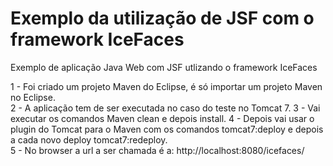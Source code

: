 ﻿# Exemplo da utilização de JSF com o framework IceFaces

Exemplo de aplicação Java Web com JSF utlizando o framework IceFaces

1 - Foi criado um projeto Maven do Eclipse, é só importar um projeto Maven no Eclipse.  
2 - A aplicação tem de ser executada no caso do teste no Tomcat 7.
3 - Vai executar os comandos Maven clean e depois install.
4 - Depois vai usar o plugin do Tomcat para o Maven com os comandos 
tomcat7:deploy e depois a cada novo deploy tomcat7:redeploy.    
5 - No browser a url a ser chamada é a: http://localhost:8080/icefaces/